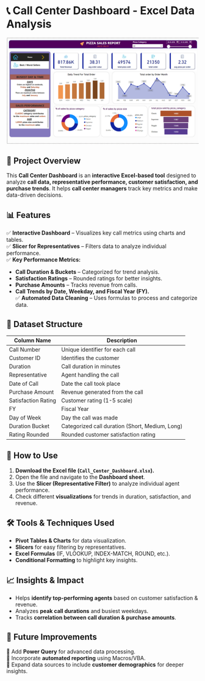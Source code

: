 # 📞 Call Center Dashboard - Excel Data Analysis  

![Dashboard Screenshot 1](https://github.com/xxARYANx/pizza_sales_dashboard_powerBI_project/blob/main/capture_20250222193437650.bmp)


## 📌 Project Overview  
This **Call Center Dashboard** is an **interactive Excel-based tool** designed to analyze **call data, representative performance, customer satisfaction, and purchase trends**. It helps **call center managers** track key metrics and make data-driven decisions.  

## 📊 Features  
✅ **Interactive Dashboard** – Visualizes key call metrics using charts and tables.  
✅ **Slicer for Representatives** – Filters data to analyze individual performance.  
✅ **Key Performance Metrics:**  
   - **Call Duration & Buckets** – Categorized for trend analysis.  
   - **Satisfaction Ratings** – Rounded ratings for better insights.  
   - **Purchase Amounts** – Tracks revenue from calls.  
   - **Call Trends by Date, Weekday, and Fiscal Year (FY).**  
✅ **Automated Data Cleaning** – Uses formulas to process and categorize data.  

## 📂 Dataset Structure  
| Column Name | Description |
|-------------|------------|
| Call Number | Unique identifier for each call |
| Customer ID | Identifies the customer |
| Duration | Call duration in minutes |
| Representative | Agent handling the call |
| Date of Call | Date the call took place |
| Purchase Amount | Revenue generated from the call |
| Satisfaction Rating | Customer rating (1-5 scale) |
| FY | Fiscal Year |
| Day of Week | Day the call was made |
| Duration Bucket | Categorized call duration (Short, Medium, Long) |
| Rating Rounded | Rounded customer satisfaction rating |

## 📌 How to Use  
1. **Download the Excel file (`Call_Center_Dashboard.xlsx`).**  
2. Open the file and navigate to the **Dashboard sheet**.  
3. Use the **Slicer (Representative Filter)** to analyze individual agent performance.  
4. Check different **visualizations** for trends in duration, satisfaction, and revenue.  

## 🛠 Tools & Techniques Used  
- **Pivot Tables & Charts** for data visualization.  
- **Slicers** for easy filtering by representatives.  
- **Excel Formulas** (IF, VLOOKUP, INDEX-MATCH, ROUND, etc.).  
- **Conditional Formatting** to highlight key insights.  

## 📈 Insights & Impact  
- Helps **identify top-performing agents** based on customer satisfaction & revenue.  
- Analyzes **peak call durations** and busiest weekdays.  
- Tracks **correlation between call duration & purchase amounts**.  

## 🚀 Future Improvements  
🔹 Add **Power Query** for advanced data processing.  
🔹 Incorporate **automated reporting** using Macros/VBA.  
🔹 Expand data sources to include **customer demographics** for deeper insights.  

